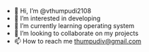 - 👋 Hi, I’m @vthumpudi2108
- 👀 I’m interested in developing
- 🌱 I’m currently learning operating system
- 💞️ I’m looking to collaborate on my projects
- 📫 How to reach me thumpudiv@gmail.com

<!---
vthumpudi2108/vthumpudi2108 is a ✨ special ✨ repository because its `README.md` (this file) appears on your GitHub profile.
You can click the Preview link to take a look at your changes.
--->

